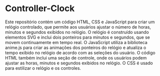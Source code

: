 # Controller-Clock

Este repositório contém um código HTML, CSS e JavaScript para criar um relógio controlado, que permite aos usuários ajustar o número de horas, minutos e segundos exibidos no relógio. O relógio é construído usando elementos SVG e inclui dois ponteiros para minutos e segundos, que se movem continuamente em tempo real. O JavaScript utiliza a biblioteca anime.js para criar as animações dos ponteiros do relógio e atualiza o tempo exibido no relógio de acordo com as seleções do usuário. O código HTML também inclui uma seção de controle, onde os usuários podem ajustar as horas, minutos e segundos exibidos no relógio. O CSS é usado para estilizar o relógio e os controles.